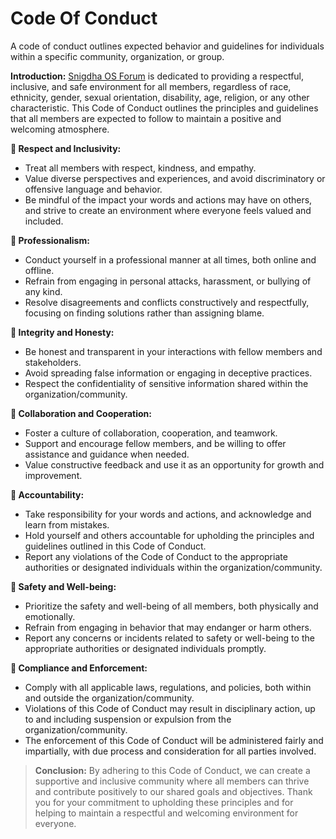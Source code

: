 # Code Of Conduct
A code of conduct outlines expected behavior and guidelines for individuals within a specific community, organization, or group. 

**Introduction:**
[Snigdha OS Forum](https://forum.snigdhaos.org/) is dedicated to providing a respectful, inclusive, and safe environment for all members, regardless of race, ethnicity, gender, sexual orientation, disability, age, religion, or any other characteristic. This Code of Conduct outlines the principles and guidelines that all members are expected to follow to maintain a positive and welcoming atmosphere.

**📌 Respect and Inclusivity:**
- Treat all members with respect, kindness, and empathy.
- Value diverse perspectives and experiences, and avoid discriminatory or offensive language and behavior.
- Be mindful of the impact your words and actions may have on others, and strive to create an environment where everyone feels valued and included.

**📌 Professionalism:**
- Conduct yourself in a professional manner at all times, both online and offline.
- Refrain from engaging in personal attacks, harassment, or bullying of any kind.
- Resolve disagreements and conflicts constructively and respectfully, focusing on finding solutions rather than assigning blame.

**📌 Integrity and Honesty:**
- Be honest and transparent in your interactions with fellow members and stakeholders.
- Avoid spreading false information or engaging in deceptive practices.
- Respect the confidentiality of sensitive information shared within the organization/community.

**📌 Collaboration and Cooperation:**
- Foster a culture of collaboration, cooperation, and teamwork.
- Support and encourage fellow members, and be willing to offer assistance and guidance when needed.
- Value constructive feedback and use it as an opportunity for growth and improvement.

**📌 Accountability:**
- Take responsibility for your words and actions, and acknowledge and learn from mistakes.
- Hold yourself and others accountable for upholding the principles and guidelines outlined in this Code of Conduct.
- Report any violations of the Code of Conduct to the appropriate authorities or designated individuals within the organization/community.

**📌 Safety and Well-being:**
- Prioritize the safety and well-being of all members, both physically and emotionally.
- Refrain from engaging in behavior that may endanger or harm others.
- Report any concerns or incidents related to safety or well-being to the appropriate authorities or designated individuals promptly.

**📌 Compliance and Enforcement:**
- Comply with all applicable laws, regulations, and policies, both within and outside the organization/community.
- Violations of this Code of Conduct may result in disciplinary action, up to and including suspension or expulsion from the organization/community.
- The enforcement of this Code of Conduct will be administered fairly and impartially, with due process and consideration for all parties involved.


>**Conclusion:**
By adhering to this Code of Conduct, we can create a supportive and inclusive community where all members can thrive and contribute positively to our shared goals and objectives. Thank you for your commitment to upholding these principles and for helping to maintain a respectful and welcoming environment for everyone.
